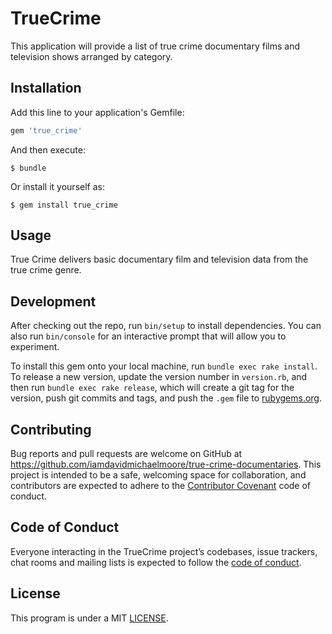 # TrueCrime

This application will provide a list of true crime documentary films and television shows arranged by category.

## Installation

Add this line to your application's Gemfile:

```ruby
gem 'true_crime'
```

And then execute:

    $ bundle

Or install it yourself as:

    $ gem install true_crime

## Usage

True Crime delivers basic documentary film and television data from the true crime genre.

## Development

After checking out the repo, run `bin/setup` to install dependencies. You can also run `bin/console` for an interactive prompt that will allow you to experiment.

To install this gem onto your local machine, run `bundle exec rake install`. To release a new version, update the version number in `version.rb`, and then run `bundle exec rake release`, which will create a git tag for the version, push git commits and tags, and push the `.gem` file to [rubygems.org](https://rubygems.org).

## Contributing

Bug reports and pull requests are welcome on GitHub at https://github.com/iamdavidmichaelmoore/true-crime-documentaries. This project is intended to be a safe, welcoming space for collaboration, and contributors are expected to adhere to the [Contributor Covenant](http://contributor-covenant.org) code of conduct.

## Code of Conduct

Everyone interacting in the TrueCrime project’s codebases, issue trackers, chat rooms and mailing lists is expected to follow the [code of conduct](https://github.com/iamdavidmichaelmoore/true_crime/blob/master/CODE_OF_CONDUCT.md).

## License
This program is under a MIT [LICENSE](https://github.com/iamdavidmichaelmoore/true-crime-documentaries/blob/master/LICENSE).

